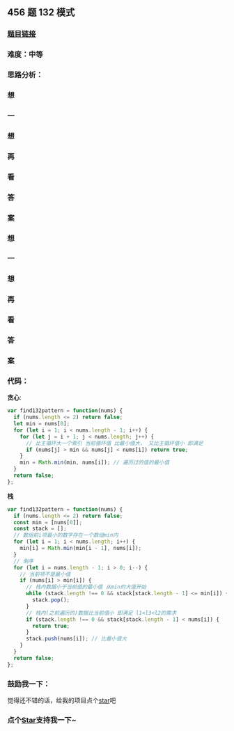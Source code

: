 ## 456 题 132 模式

### [题目链接](https://leetcode-cn.com/problems/132-pattern/)

### 难度：中等

### 思路分析：

### 想

### 一

### 想

### 再

### 看

### 答

### 案

### 想

### 一

### 想

### 再

### 看

### 答

### 案

### 代码：

**贪心**:

```js
var find132pattern = function(nums) {
  if (nums.length <= 2) return false;
  let min = nums[0];
  for (let i = 1; i < nums.length - 1; i++) {
    for (let j = i + 1; j < nums.length; j++) {
      // 比主循环大一个索引 当前循环值 比最小值大， 又比主循环值小 即满足
      if (nums[j] > min && nums[j] < nums[i]) return true;
    }
    min = Math.min(min, nums[i]); // 遍历过的值的最小值
  }
  return false;
};
```

**栈**

```js
var find132pattern = function(nums) {
  if (nums.length <= 2) return false;
  const min = [nums[0]];
  const stack = [];
  // 数组前i项最小的数字存在一个数组min内
  for (let i = 1; i < nums.length; i++) {
    min[i] = Math.min(min[i - 1], nums[i]);
  }
  // 倒序
  for (let i = nums.length - 1; i > 0; i--) {
    // 当前项不是最小值
    if (nums[i] > min[i]) {
      // 栈内数据小于当前值的最小值 从min的大值开始
      while (stack.length !== 0 && stack[stack.length - 1] <= min[i]) {
        stack.pop();
      }
      // 栈内(之前遍历的)数据比当前值小 即满足 l1<l3<l2的需求
      if (stack.length !== 0 && stack[stack.length - 1] < nums[i]) {
        return true;
      }
      stack.push(nums[i]); // 比最小值大
    }
  }
  return false;
};
```

### 鼓励我一下：

觉得还不错的话，给我的项目点个[star](https://github.com/OBKoro1/Brush_algorithm)吧
<!-- 特殊字符串：用于修改/删除markdown的结尾提示语-OBKoro1 -->
### 点个[Star](https://github.com/OBKoro1/Brush_algorithm)支持我一下~

